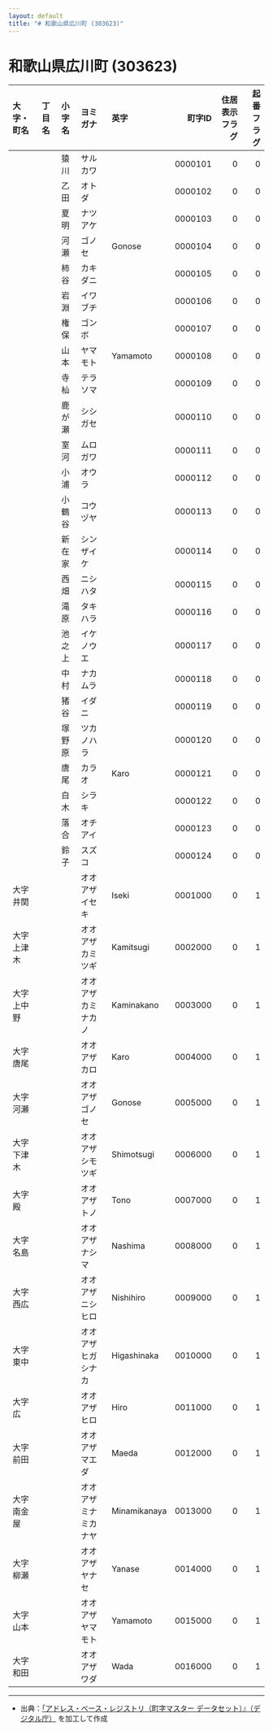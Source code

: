 ```yaml
---
layout: default
title: "# 和歌山県広川町 (303623)"
---
```


# 和歌山県広川町 (303623)

| 大字・町名 | 丁目名 | 小字名 | ヨミガナ | 英字 | 町字ID | 住居表示フラグ | 起番フラグ |
|:--------|:------|:------|:-----------------|:---------------------|--------:|----------:|--------:|
|  |  | 猿川 | サルカワ |  | 0000101 | 0 | 0 |
|  |  | 乙田 | オトダ |  | 0000102 | 0 | 0 |
|  |  | 夏明 | ナツアケ |  | 0000103 | 0 | 0 |
|  |  | 河瀬 | ゴノセ | Gonose | 0000104 | 0 | 0 |
|  |  | 柿谷 | カキダニ |  | 0000105 | 0 | 0 |
|  |  | 岩淵 | イワブチ |  | 0000106 | 0 | 0 |
|  |  | 権保 | ゴンボ |  | 0000107 | 0 | 0 |
|  |  | 山本 | ヤマモト | Yamamoto | 0000108 | 0 | 0 |
|  |  | 寺杣 | テラソマ |  | 0000109 | 0 | 0 |
|  |  | 鹿が瀬 | シシガセ |  | 0000110 | 0 | 0 |
|  |  | 室河 | ムロガワ |  | 0000111 | 0 | 0 |
|  |  | 小浦 | オウラ |  | 0000112 | 0 | 0 |
|  |  | 小鶴谷 | コウヅヤ |  | 0000113 | 0 | 0 |
|  |  | 新在家 | シンザイケ |  | 0000114 | 0 | 0 |
|  |  | 西畑 | ニシハタ |  | 0000115 | 0 | 0 |
|  |  | 滝原 | タキハラ |  | 0000116 | 0 | 0 |
|  |  | 池之上 | イケノウエ |  | 0000117 | 0 | 0 |
|  |  | 中村 | ナカムラ |  | 0000118 | 0 | 0 |
|  |  | 猪谷 | イダニ |  | 0000119 | 0 | 0 |
|  |  | 塚野原 | ツカノハラ |  | 0000120 | 0 | 0 |
|  |  | 唐尾 | カラオ | Karo | 0000121 | 0 | 0 |
|  |  | 白木 | シラキ |  | 0000122 | 0 | 0 |
|  |  | 落合 | オチアイ |  | 0000123 | 0 | 0 |
|  |  | 鈴子 | スズコ |  | 0000124 | 0 | 0 |
| 大字井関 |  |  | オオアザイセキ | Iseki | 0001000 | 0 | 1 |
| 大字上津木 |  |  | オオアザカミツギ | Kamitsugi | 0002000 | 0 | 1 |
| 大字上中野 |  |  | オオアザカミナカノ | Kaminakano | 0003000 | 0 | 1 |
| 大字唐尾 |  |  | オオアザカロ | Karo | 0004000 | 0 | 1 |
| 大字河瀬 |  |  | オオアザゴノセ | Gonose | 0005000 | 0 | 1 |
| 大字下津木 |  |  | オオアザシモツギ | Shimotsugi | 0006000 | 0 | 1 |
| 大字殿 |  |  | オオアザトノ | Tono | 0007000 | 0 | 1 |
| 大字名島 |  |  | オオアザナシマ | Nashima | 0008000 | 0 | 1 |
| 大字西広 |  |  | オオアザニシヒロ | Nishihiro | 0009000 | 0 | 1 |
| 大字東中 |  |  | オオアザヒガシナカ | Higashinaka | 0010000 | 0 | 1 |
| 大字広 |  |  | オオアザヒロ | Hiro | 0011000 | 0 | 1 |
| 大字前田 |  |  | オオアザマエダ | Maeda | 0012000 | 0 | 1 |
| 大字南金屋 |  |  | オオアザミナミカナヤ | Minamikanaya | 0013000 | 0 | 1 |
| 大字柳瀬 |  |  | オオアザヤナセ | Yanase | 0014000 | 0 | 1 |
| 大字山本 |  |  | オオアザヤマモト | Yamamoto | 0015000 | 0 | 1 |
| 大字和田 |  |  | オオアザワダ | Wada | 0016000 | 0 | 1 |

---

- 出典：[「アドレス・ベース・レジストリ（町字マスター データセット）』（デジタル庁）](https://www.digital.go.jp/policies/base_registry_address/) を加工して作成